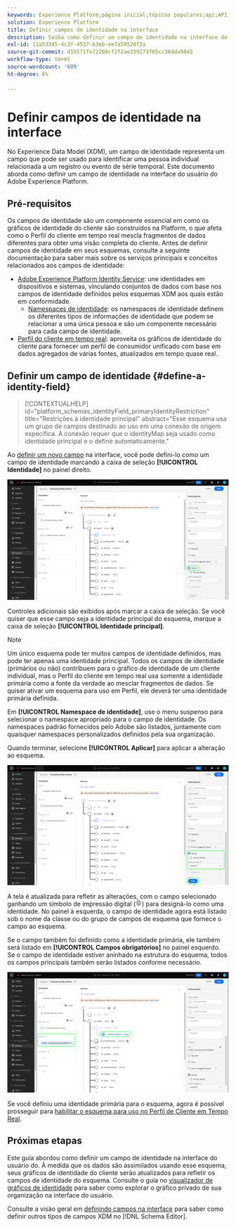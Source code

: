 ```yaml
---
keywords: Experience Platform;página inicial;tópicos populares;api;API;XDM;sistema XDM;modelo de dados de experiência;modelo de dados;iu;espaço de trabalho;identidade;campo;
solution: Experience Platform
title: Definir campos de identidade na interface
description: Saiba como definir um campo de identidade na interface do usuário do Experience Platform.
exl-id: 11a53345-4c3f-4537-b3eb-ee7a5952df2a
source-git-commit: d1b571fe72208cf2f2ae339273f05cc38dda9845
workflow-type: tm+mt
source-wordcount: '609'
ht-degree: 6%

---
```


# Definir campos de identidade na interface

No Experience Data Model (XDM), um campo de identidade representa um campo que pode ser usado para identificar uma pessoa individual relacionada a um registro ou evento de série temporal. Este documento aborda como definir um campo de identidade na interface do usuário do Adobe Experience Platform.

## Pré-requisitos

Os campos de identidade são um componente essencial em como os gráficos de identidade do cliente são construídos na Platform, o que afeta como o Perfil do cliente em tempo real mescla fragmentos de dados diferentes para obter uma visão completa do cliente. Antes de definir campos de identidade em seus esquemas, consulte a seguinte documentação para saber mais sobre os serviços principais e conceitos relacionados aos campos de identidade:

* [Adobe Experience Platform Identity Service](../../../identity-service/home.md): une identidades em dispositivos e sistemas, vinculando conjuntos de dados com base nos campos de identidade definidos pelos esquemas XDM aos quais estão em conformidade.
   * [Namespaces de identidade](../../../identity-service/features/namespaces.md): os namespaces de identidade definem os diferentes tipos de informações de identidade que podem se relacionar a uma única pessoa e são um componente necessário para cada campo de identidade.
* [Perfil do cliente em tempo real](../../../profile/home.md): aproveita os gráficos de identidade do cliente para fornecer um perfil de consumidor unificado com base em dados agregados de várias fontes, atualizados em tempo quase real.

## Definir um campo de identidade {#define-a-identity-field}

>[!CONTEXTUALHELP]
>id="platform_schemas_identityField_primaryIdentityRestriction"
>title="Restrições à identidade principal"
>abstract="Esse esquema usa um grupo de campos destinado ao uso em uma conexão de origem específica. A conexão requer que o identityMap seja usado como identidade principal e o define automaticamente."

Ao [definir um novo campo](./overview.md#define) na interface, você pode defini-lo como um campo de identidade marcando a caixa de seleção **[!UICONTROL Identidade]** no painel direito.

![](../../images/ui/fields/special/identity.png)

Controles adicionais são exibidos após marcar a caixa de seleção. Se você quiser que esse campo seja a identidade principal do esquema, marque a caixa de seleção **[!UICONTROL Identidade principal]**.

>[!NOTE]
>
>Um único esquema pode ter muitos campos de identidade definidos, mas pode ter apenas uma identidade principal. Todos os campos de identidade (primários ou não) contribuem para o gráfico de identidade de um cliente individual, mas o Perfil do cliente em tempo real usa somente a identidade primária como a fonte da verdade ao mesclar fragmentos de dados. Se quiser ativar um esquema para uso em Perfil, ele deverá ter uma identidade primária definida.

Em **[!UICONTROL Namespace de identidade]**, use o menu suspenso para selecionar o namespace apropriado para o campo de identidade. Os namespaces padrão fornecidos pelo Adobe são listados, juntamente com quaisquer namespaces personalizados definidos pela sua organização.

Quando terminar, selecione **[!UICONTROL Aplicar]** para aplicar a alteração ao esquema.

![](../../images/ui/fields/special/identity-config.png)

A tela é atualizada para refletir as alterações, com o campo selecionado ganhando um símbolo de impressão digital (![](/help/images/icons/identity-service.png)) para designá-lo como uma identidade. No painel à esquerda, o campo de identidade agora está listado sob o nome da classe ou do grupo de campos de esquema que fornece o campo ao esquema.

Se o campo também foi definido como a identidade primária, ele também será listado em **[!UICONTROL Campos obrigatórios]** no painel esquerdo. Se o campo de identidade estiver aninhado na estrutura do esquema, todos os campos principais também serão listados conforme necessário.

![](../../images/ui/fields/special/identity-applied.png)

Se você definiu uma identidade primária para o esquema, agora é possível prosseguir para [habilitar o esquema para uso no Perfil de Cliente em Tempo Real](../resources/schemas.md#profile).

## Próximas etapas

Este guia abordou como definir um campo de identidade na interface do usuário do. À medida que os dados são assimilados usando esse esquema, seus gráficos de identidade do cliente serão atualizados para refletir os campos de identidade do esquema. Consulte o guia no [visualizador de gráficos de identidade](../../../identity-service/features/identity-graph-viewer.md) para saber como explorar o gráfico privado de sua organização na interface do usuário.

Consulte a visão geral em [definindo campos na interface](./overview.md#special) para saber como definir outros tipos de campos XDM no [!DNL Schema Editor].
